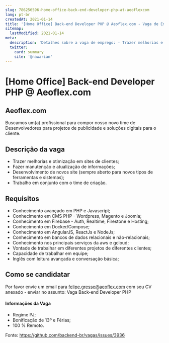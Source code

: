 ```yaml
---
slug: 786256596-home-office-back-end-developer-php-at-aeoflexcom
lang: pt-br
createdAt: 2021-01-14
title: '[Home Office] Back-end Developer PHP @ Aeoflex.com - Vaga de Emprego'
sitemap:
  lastModified: 2021-01-14
meta:
  description: 'Detalhes sobre a vaga de emprego: - Trazer melhorias e otimização em sites de clientes; - Fazer manutenção e atualização de informações; - Desenvolvimento de novos site (sempre aberto para novos tipos de ferramentas e sistemas); - Trabalho em conjunto com o time de criação.'
  twitter:
    card: summary
    site: '@nawarian'
---
```


# [Home Office] Back-end Developer PHP @ Aeoflex.com

## Aeoflex.com

Buscamos um(a) profissional para compor nosso novo time de Desenvolvedores para projetos de publicidade e soluções digitais para o cliente. 

## Descrição da vaga

- Trazer melhorias e otimização em sites de clientes;
- Fazer manutenção e atualização de informações;
- Desenvolvimento de novos site (sempre aberto para novos tipos de ferramentas e sistemas);
- Trabalho em conjunto com o time de criação.


## Requisitos

- Conhecimento avançado em PHP e Javascript;
- Conhecimento em CMS PHP - Wordpress, Magento e Joomla;
- Conhecimento em Firebase - Auth, Realtime, Firestone e Hosting;
- Conhecimento em Docker/Compose;
- Conhecimento em AngularJS, ReactJs e NodeJs;
- Conhecimento em bancos de dados relacionais e não-relacionais;
- Conhecimento nos principais serviços da aws e gcloud;
- Vontade de trabalhar em diferentes projetos de diferentes clientes;
- Capacidade de trabalhar em equipe;
- Inglês com leitura avançada e conversação básica;


## Como se candidatar

Por favor envie um email para felipe.gresse@aeoflex.com com seu CV anexado - enviar no assunto: Vaga Back-end Developer PHP

#### Informações da Vaga
- Regime PJ;
- Bonificação de 13º e Férias;
- 100 % Remoto.



Fonte: https://github.com/backend-br/vagas/issues/3936